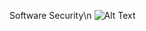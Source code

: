 Software Security\n
![Alt Text](https://media3.giphy.com/media/v1.Y2lkPTc5MGI3NjExenczZjdqeHJ0M2c4ZHl6NTlubmJodzdvcGgxY2l3dW1uNW9yMHJxeCZlcD12MV9pbnRlcm5hbF9naWZfYnlfaWQmY3Q9Zw/ToMjGpxnvD5VZPPFamY/giphy.gif)

